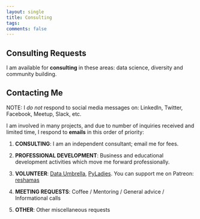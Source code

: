 ```yaml
---
layout: single
title: Consulting
tags: 
comments: false
---
```


## Consulting Requests

I am available for **consulting** in these areas:  data science, diversity and community building.  

## Contacting Me
NOTE: I *do not* respond to social media messages on: LinkedIn, Twitter, Facebook, Meetup, Slack, etc.

I am involved in many projects, and due to number of inquiries received and limited time, I respond to **emails** in this order of priority:

1.  **CONSULTING**:  I am an independent consultant; email me for fees.

2.  **PROFESSIONAL DEVELOPMENT**:  Business and educational development activities which move me forward professionally.

3.  **VOLUNTEER**:  [Data Umbrella](https://www.dataumbrella.org), [PyLadies](http://nyc.pyladies.com).  You can support me on Patreon:   [reshamas](https://www.patreon.com/reshamas) 
 
4.  **MEETING REQUESTS**:   Coffee / Mentoring / General advice / Informational calls

5.  **OTHER**:  Other miscellaneous requests

 

